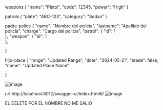 weapons
{
    "name": "Pistol",
    "code": 12345,
    "power": "High"
}

patrols
{
    "plate": "ABC-123",
    "category": "Sedan"
}

padre-police
{
    "name": "Nombre del policía",
    "lastname": "Apellido del policía",
    "charge": "Cargo del policía",
    "patrol": {
        "id": 1   
    },
    "weapon": {
        "id": 1   
    },
    
}

hijo-place
{
    "range": "Updated Range",
    "date": "2024-05-21",
    "stade": false,
    "name": "Updated Place Name"
    
}


![image](https://github.com/Bsteven593/policiabryan/assets/110885930/58a8febb-7148-4e11-8392-f61363bfb9d9)


url:http://localhost:8012/swagger-ui/index.html#/
![image](https://github.com/Bsteven593/policiabryan/assets/110885930/dcc9b8f8-2b70-43a7-a6a3-2fb7f133e556)


EL DELETE POR EL NOMBRE NO ME SALIO


